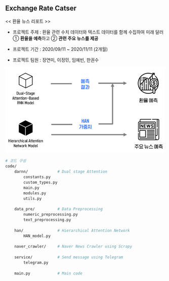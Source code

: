 ## Exchange Rate Catser

<< 환율 뉴스 리포트 >>

* 프로젝트 주제 :  환율 관련 수치 데이터와 텍스트 데이터를 함께 수집하여 미래 달러 ① **환율을 예측**하고 ② **관련 주요 뉴스를 제공**

* 프로젝트 기간 : 2020/09/11 ~ 2020/11/11 (2개월)
* 프로젝트 팀원 : 장연미, 이정민, 임예빈, 한권수

<img src="img/model.PNG" alt="model" style="zoom: 80%;" />

```bash
# 코드 구성 
code/
	darnn/             # Dual stage Attention
		constants.py
		custom_types.py
		main.py
		modules.py
		utils.py
		
	data_pre/          # Data Preprocessing 
		numeric_preprocessing.py
		text_preprocessing.py

	han/               # Hierarchical Attention Network
		HAN_model.py

	naver_crawler/     # Naver News Crawler using Scrapy

	service/           # Send message using Telegram
		telegram.py
		
	main.py            # Main code
```

